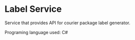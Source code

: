 # Label Service

Service that provides API for courier package label generator.

Programing language used: C#
